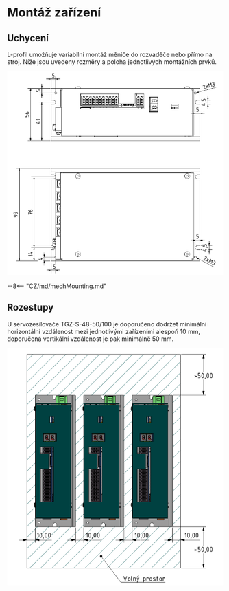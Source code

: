 # Montáž zařízení
## Uchycení
L-profil umožňuje variabilní montáž měniče do rozvaděče nebo přímo na stroj. Níže jsou uvedeny rozměry a poloha jednotlivých montážních prvků.

![TGZ-S-48-50/100 Mounting](../img/mounting.jpg)

--8<-- "CZ/md/mechMounting.md"

## Rozestupy
U servozesilovače TGZ-S-48-50/100 je doporučeno dodržet minimální horizontální vzdálenost mezi jednotlivými zařízeními alespoň 10 mm, doporučená vertikální vzdálenost je pak minimálně 50 mm.

![TGZ-S-48-50/100 Distance](../../../../source/CZ/img/placement1.png)

